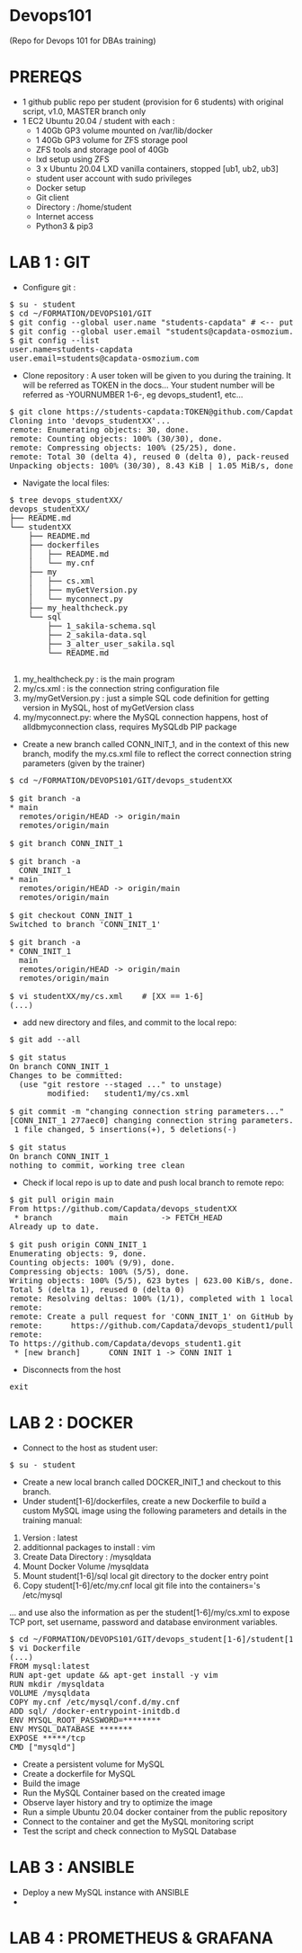 # Devops101
(Repo for Devops 101 for DBAs training)

# PREREQS
- 1 github public repo per student (provision for 6 students) with original script, v1.0, MASTER branch only
- 1 EC2 Ubuntu 20.04 / student with each :
  - 1 40Gb GP3 volume mounted on /var/lib/docker
  - 1 40Gb GP3 volume for ZFS storage pool
  - ZFS tools and storage pool of 40Gb
  - lxd setup using ZFS
  - 3 x Ubuntu 20.04 LXD vanilla containers, stopped [ub1, ub2, ub3]
  - student user account with sudo privileges
  - Docker setup
  - Git client
  - Directory : /home/student
  - Internet access 
  - Python3 & pip3

# LAB 1 : GIT 
- Configure git :
<pre>
$ su - student
$ cd ~/FORMATION/DEVOPS101/GIT
$ git config --global user.name "students-capdata" # <-- put your name in here
$ git config --global user.email "students@capdata-osmozium.com" # <-- put your email in here
$ git config --list
user.name=students-capdata
user.email=students@capdata-osmozium.com
</pre>
- Clone repository :
A user token will be given to you during the training. It will be referred as TOKEN in the docs... Your student number will be referred as -YOURNUMBER 1-6-, eg devops_student1, etc... 
<pre>
$ git clone https://students-capdata:TOKEN@github.com/Capdata/devops_student-YOURNUMBER 1-6-.git
Cloning into 'devops_studentXX'...
remote: Enumerating objects: 30, done.
remote: Counting objects: 100% (30/30), done.
remote: Compressing objects: 100% (25/25), done.
remote: Total 30 (delta 4), reused 0 (delta 0), pack-reused 0
Unpacking objects: 100% (30/30), 8.43 KiB | 1.05 MiB/s, done.
</pre>
- Navigate the local files:
<pre>
$ tree devops_studentXX/
devops_studentXX/
├── README.md
└── studentXX
    ├── README.md
    ├── dockerfiles
    │   ├── README.md
    │   └── my.cnf
    ├── my
    │   ├── cs.xml
    │   ├── myGetVersion.py
    │   └── myconnect.py
    ├── my_healthcheck.py
    └── sql
        ├── 1_sakila-schema.sql
        ├── 2_sakila-data.sql
        ├── 3_alter_user_sakila.sql
        └── README.md

</pre>
<ol>
  <li>my_healthcheck.py : is the main program</li>
  <li>my/cs.xml : is the connection string configuration file</li>
  <li>my/myGetVersion.py : just a simple SQL code definition for getting version in MySQL, host of myGetVersion class</li>
  <li>my/myconnect.py: where the MySQL connection happens, host of alldbmyconnection class, requires MySQLdb PIP package</li>
</ol>
 
- Create a new branch called CONN_INIT_1, and in the context of this new branch, modify the my.cs.xml file to reflect the correct connection string parameters (given by the trainer)    
<pre>
$ cd ~/FORMATION/DEVOPS101/GIT/devops_studentXX

$ git branch -a
* main
  remotes/origin/HEAD -> origin/main
  remotes/origin/main

$ git branch CONN_INIT_1

$ git branch -a
  CONN_INIT_1
* main
  remotes/origin/HEAD -> origin/main
  remotes/origin/main

$ git checkout CONN_INIT_1
Switched to branch 'CONN_INIT_1'

$ git branch -a
* CONN_INIT_1
  main
  remotes/origin/HEAD -> origin/main
  remotes/origin/main

$ vi studentXX/my/cs.xml    # [XX == 1-6]
(...)
</pre>

- add new directory and files, and commit to the local repo:

<pre>
$ git add --all

$ git status
On branch CONN_INIT_1
Changes to be committed:
  (use "git restore --staged <file>..." to unstage)
        modified:   student1/my/cs.xml

$ git commit -m "changing connection string parameters..."
[CONN_INIT_1 277aec0] changing connection string parameters...
 1 file changed, 5 insertions(+), 5 deletions(-)

$ git status
On branch CONN_INIT_1
nothing to commit, working tree clean
</pre>

- Check if local repo is up to date and push local branch to remote repo:
<pre>
$ git pull origin main
From https://github.com/Capdata/devops_studentXX
 * branch            main       -> FETCH_HEAD
Already up to date.

$ git push origin CONN_INIT_1 
Enumerating objects: 9, done.
Counting objects: 100% (9/9), done.
Compressing objects: 100% (5/5), done.
Writing objects: 100% (5/5), 623 bytes | 623.00 KiB/s, done.
Total 5 (delta 1), reused 0 (delta 0)
remote: Resolving deltas: 100% (1/1), completed with 1 local object.
remote:
remote: Create a pull request for 'CONN_INIT_1' on GitHub by visiting:
remote:      https://github.com/Capdata/devops_student1/pull/new/CONN_INIT_1
remote:
To https://github.com/Capdata/devops_student1.git
 * [new branch]      CONN_INIT_1 -> CONN_INIT_1
</pre>

- Disconnects from the host
<pre>exit</pre>

# LAB 2 : DOCKER
- Connect to the host as student user:
<pre>
$ su - student
</pre>
- Create a new local branch called DOCKER_INIT_1 and checkout to this branch.
- Under student[1-6]/dockerfiles, create a new Dockerfile to build a custom MySQL image using the following parameters and details in the training manual:
<ol>
  <li>Version : latest</li>
  <li>additionnal packages to install : vim</li>
  <li>Create Data Directory : /mysqldata</li>
  <li>Mount Docker Volume /mysqldata</li> 
  <li>Mount student[1-6]/sql local git directory to the docker entry point</li>
  <li>Copy student[1-6]/etc/my.cnf local git file into the containers='s /etc/mysql</li>
</ol>
... and use also the information as per the student[1-6]/my/cs.xml to expose TCP port, set username, password and database environment variables. 
<pre>
$ cd ~/FORMATION/DEVOPS101/GIT/devops_student[1-6]/student[1-6]/dockerfiles
$ vi Dockerfile
(...)
FROM mysql:latest
RUN apt-get update && apt-get install -y vim
RUN mkdir /mysqldata
VOLUME /mysqldata
COPY my.cnf /etc/mysql/conf.d/my.cnf
ADD sql/ /docker-entrypoint-initdb.d
ENV MYSQL_ROOT_PASSWORD=********
ENV MYSQL_DATABASE *******
EXPOSE *****/tcp
CMD ["mysqld"]
</pre>

- Create a persistent volume for MySQL
- Create a dockerfile for MySQL
- Build the image
- Run the MySQL Container based on the created image
- Observe layer history and try to optimize the image
- Run a simple Ubuntu 20.04 docker container from the public repository 
- Connect to the container and get the MySQL monitoring script
- Test the script and check connection to MySQL Database 

# LAB 3 : ANSIBLE
- Deploy a new MySQL instance with ANSIBLE
- 
# LAB 4 : PROMETHEUS & GRAFANA
